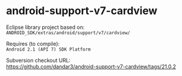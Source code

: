android-support-v7-cardview
===========================

Eclipse library project based on:<br/>
`ANDROID_SDK/extras/android/support/v7/cardview/`

Requires (to compile):<br/>
`Android 2.1 (API 7) SDK Platform`

Subversion checkout URL:<br/>
https://github.com/dandar3/android-support-v7-cardview/tags/21.0.2
